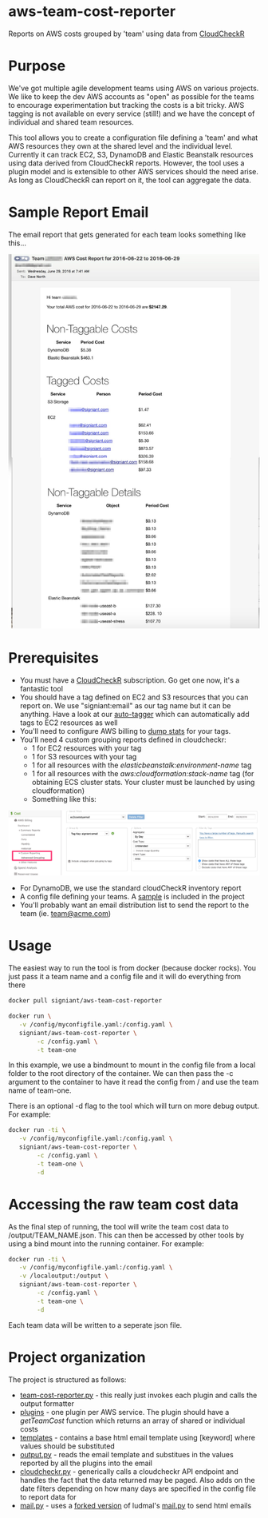 # aws-team-cost-reporter
Reports on AWS costs grouped by 'team' using data from [CloudCheckR](http://www.cloudcheckr.com)

# Purpose
We've got multiple agile development teams using AWS on various projects.  We like to keep the dev AWS accounts as "open" as possible for the teams to encourage experimentation but tracking the costs is a bit tricky.  AWS tagging is not available on every service (still!) and we have the concept of individual and shared team resources.

This tool allows you to create a configuration file defining a 'team' and what AWS resources they own at the shared level and the individual level.  Currently it can track EC2, S3, DynamoDB and Elastic Beanstalk resources using data derived from CloudCheckR reports.  However, the tool uses a plugin model and is extensible to other AWS services should the need arise.  As long as CloudCheckR can report on it, the tool can aggregate the data.

# Sample Report Email

The email report that gets generated for each team looks something like this...

![Sample Report](https://raw.githubusercontent.com/Signiant/aws-team-cost-reporter/master/images/sample_email.jpg)

# Prerequisites
* You must have a [CloudCheckR](http://www.cloudcheckr.com) subscription.  Go get one now, it's a fantastic tool
* You should have a tag defined on EC2 and S3 resources that you can report on.  We use "signiant:email" as our tag name but it can be anything.  Have a look at our [auto-tagger](https://github.com/Signiant/aws-auto-tagger) which can automatically add tags to EC2 resources as well
* You'll need to configure AWS billing to [dump stats](http://docs.aws.amazon.com/awsaccountbilling/latest/aboutv2/configurecostallocreport.html) for your tags.
* You'll need 4 custom grouping reports defined in cloudcheckr:
    * 1 for EC2 resources with your tag
    * 1 for S3 resources with your tag
    * 1 for all resources with the *elasticbeanstalk:environment-name* tag
    * 1 for all resources with the *aws:cloudformation:stack-name* tag (for obtaining ECS cluster stats.  Your cluster must be launched by using cloudformation)
    * Something like this:

![CloudcheckR Report](https://raw.githubusercontent.com/Signiant/aws-team-cost-reporter/master/images/cloudcheckr-custom-report.jpg)

* For DynamoDB, we use the standard cloudCheckR inventory report
* A config file defining your teams.  A [sample](http://docs.aws.amazon.com/awsaccountbilling/latest/aboutv2/configurecostallocreport.html) is included in the project
* You'll probably want an email distribution list to send the report to the team (ie. team@acme.com)

# Usage

The easiest way to run the tool is from docker (because docker rocks).  You just pass it a team name and a config file and it will do everything from there

```bash
docker pull signiant/aws-team-cost-reporter
```

```bash
docker run \
   -v /config/myconfigfile.yaml:/config.yaml \
   signiant/aws-team-cost-reporter \
        -c /config.yaml \
        -t team-one
```

In this example, we use a bindmount to mount in the config file from a local folder to the root directory of the container.  We can then pass the -c argument to the container to have it read the config from / and use the team name of team-one.

There is an optional -d flag to the tool which will turn on more debug output.  For example:

```bash
docker run -ti \
   -v /config/myconfigfile.yaml:/config.yaml \
   signiant/aws-team-cost-reporter \
        -c /config.yaml \
        -t team-one \
        -d
```

# Accessing the raw team cost data
As the final step of running, the tool will write the team cost data to /output/TEAM_NAME.json.  This can then be accessed by other tools by using a bind mount into the running container.  For example:

```bash
docker run -ti \
   -v /config/myconfigfile.yaml:/config.yaml \
   -v /localoutput:/output \
   signiant/aws-team-cost-reporter \
        -c /config.yaml \
        -t team-one \
        -d
```

Each team data will be written to a seperate json file.

# Project organization

The project is structured as follows:

* [team-cost-reporter.py](https://github.com/Signiant/aws-team-cost-reporter/blob/master/team-cost-reporter/team-cost-reporter.py) - this really just invokes each plugin and calls the output formatter
* [plugins](https://github.com/Signiant/aws-team-cost-reporter/blob/master/team-cost-reporter/plugins) - one plugin per AWS service.  The plugin should have a *getTeamCost* function which returns an array of shared or individual costs
* [templates](https://github.com/Signiant/aws-team-cost-reporter/blob/master/team-cost-reporter/templates) - contains a base html email template using [keyword] where values should be substituted
* [output.py](https://github.com/Signiant/aws-team-cost-reporter/blob/master/team-cost-reporter/output.py) - reads the email template and substitues in the values reported by all the plugins into the email
* [cloudcheckr.py](https://github.com/Signiant/aws-team-cost-reporter/blob/master/team-cost-reporter/cloudcheckr.py) - generically calls a cloudcheckr API endpoint and handles the fact that the data returned may be paged.  Also adds on the date filters depending on how many days are specified in the config file to report data for
* [mail.py](https://github.com/Signiant/aws-team-cost-reporter/blob/master/team-cost-reporter/mail.py) - uses a [forked version](https://github.com/Signiant/pylib) of ludmal's [mail.py](https://github.com/ludmal/pylib) to send html emails
